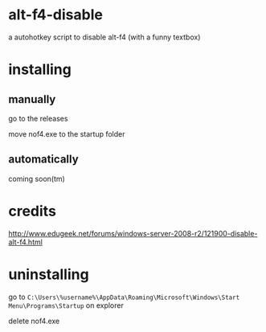 # alt-f4-disable
a autohotkey script to disable alt-f4 (with a funny textbox)

# installing

## manually

go to the releases

move nof4.exe to the startup folder

## automatically

coming soon(tm)

# credits

http://www.edugeek.net/forums/windows-server-2008-r2/121900-disable-alt-f4.html


# uninstalling

go to `C:\Users\%username%\AppData\Roaming\Microsoft\Windows\Start Menu\Programs\Startup` on explorer

delete nof4.exe
